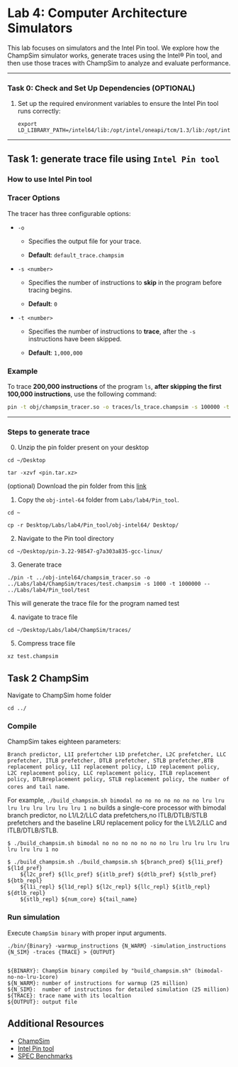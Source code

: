# Lab 4: Computer Architecture Simulators 

This lab focuses on simulators and the Intel Pin tool. We explore how the ChampSim simulator works, generate traces using the Intel® Pin tool, and then use those traces with ChampSim to analyze and evaluate performance.


---


### Task 0: Check and Set Up Dependencies  (OPTIONAL)

1. Set up the required environment variables to ensure the Intel Pin tool runs correctly: 
   ```
   export LD_LIBRARY_PATH=/intel64/lib:/opt/intel/oneapi/tcm/1.3/lib:/opt/intel/oneapi/umf/0.10/lib:/opt/intel/oneapi/tbb/2022.1/env/../lib/intel64/gcc4.8:/opt/intel/oneapi/pti/0.12/lib:/opt/intel/oneapi/mpi/2021.15/opt/mpi/libfabric/lib:/opt/intel/oneapi/mpi/2021.15/lib:/opt/intel/oneapi/mkl/2025.1/lib:/opt/intel/oneapi/ippcp/2025.1/lib/:/opt/intel/oneapi/ipp/2022.1/lib:/opt/intel/oneapi/dnnl/2025.1/lib:/opt/intel/oneapi/debugger/2025.1/opt/debugger/lib:/opt/intel/oneapi/dal/2025.5/lib:/opt/intel/oneapi/compiler/2025.1/opt/compiler/lib:/opt/intel/oneapi/compiler/2025.1/lib:/opt/intel/oneapi/ccl/2021.15/lib/

   ```
---

## Task 1: generate trace file using `Intel Pin tool` 

### How to use Intel Pin tool

### Tracer Options

The tracer has three configurable options:

- `-o`  
  - Specifies the output file for your trace.  

  - **Default**: `default_trace.champsim`


- `-s <number>`  
  - Specifies the number of instructions to **skip** in the program before tracing begins.  

  - **Default**: `0`


- `-t <number>`  
  - Specifies the number of instructions to **trace**, after the `-s` instructions have been skipped.  

  - **Default**: `1,000,000`

### Example

To trace **200,000 instructions** of the program `ls`, **after skipping the first 100,000 instructions**, use the following command:

```bash
pin -t obj/champsim_tracer.so -o traces/ls_trace.champsim -s 100000 -t 200000 -- ls
```
---
### Steps to generate trace

0. Unzip the pin folder present on your desktop
```
cd ~/Desktop

tar -xzvf <pin.tar.xz>
```
(optional) Download the pin folder from this [link](https://drive.google.com/drive/folders/1HCgv6H3RlohP919jtxzfrnKTu4pbo7ij?usp=drive_link) 

1. Copy the `obj-intel-64` folder from `Labs/lab4/Pin_tool`. 
```
cd ~

cp -r Desktop/Labs/lab4/Pin_tool/obj-intel64/ Desktop/
```
2. Navigate to the Pin tool directory
```
cd ~/Desktop/pin-3.22-98547-g7a303a835-gcc-linux/
```
3. Generate trace 
```
./pin -t ../obj-intel64/champsim_tracer.so -o ../Labs/lab4/ChampSim/traces/test.champsim -s 1000 -t 1000000 -- ../Labs/lab4/Pin_tool/test 
```

This will generate the trace file for the program named test

4. navigate to trace file 
```
cd ~/Desktop/Labs/lab4/ChampSim/traces/
```
5. Compress trace file
```
xz test.champsim
```



## Task 2 ChampSim
Navigate to ChampSim home folder
```
cd ../
```
### Compile

ChampSim takes eighteen parameters: 

`Branch predictor, L1I prefertcher L1D prefetcher, L2C prefetcher, LLC prefetcher, ITLB prefetcher, DTLB prefetcher, STLB prefetcher,BTB replacement policy, L1I replacement policy, L1D replacement policy, L2C replacement policy, LLC replacement policy, ITLB replacement policy, DTLBreplacement policy, STLB replacement policy, the number of cores and tail name`. 

For example, `./build_champsim.sh bimodal no no no no no no no lru lru lru lru lru lru lru lru 1 no` builds a single-core processor with bimodal branch predictor, no L1/L2/LLC data prefetchers,no ITLB/DTLB/STLB prefetchers and the baseline LRU replacement policy for the L1/L2/LLC and ITLB/DTLB/STLB.
```
$ ./build_champsim.sh bimodal no no no no no no no lru lru lru lru lru lru lru lru 1 no
```
```
$ ./build_champsim.sh ./build_champsim.sh ${branch_pred} ${l1i_pref} ${l1d_pref}
    ${l2c_pref} ${llc_pref} ${itlb_pref} ${dtlb_pref} ${stlb_pref} ${btb_repl}
    ${l1i_repl} ${l1d_repl} ${l2c_repl} ${llc_repl} ${itlb_repl} ${dtlb_repl}
    ${stlb_repl} ${num_core} ${tail_name}
```
### Run simulation

Execute `ChampSim binary` with proper input arguments.


```
./bin/{Binary} -warmup_instructions {N_WARM} -simulation_instructions {N_SIM} -traces {TRACE} > {OUTPUT}


${BINARY}: ChampSim binary compiled by "build_champsim.sh" (bimodal-no-no-lru-1core)
${N_WARM}: number of instructions for warmup (25 million)
${N_SIM}:  number of instructinos for detailed simulation (25 million)
${TRACE}: trace name with its localtion
${OUTPUT}: output file
```
## Additional Resources

- [ChampSim](https://github.com/ChampSim)
- [Intel Pin tool](https://www.intel.com/content/www/us/en/developer/articles/tool/pin-a-dynamic-binary-instrumentation-tool.html)
- [SPEC Benchmarks](https://www.spec.org/products/)
